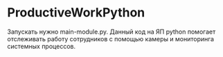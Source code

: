 # ProductiveWorkPython
Запускать нужно main-module.py. Данный код на ЯП python помогает отслеживать работу сотрудников с помощью камеры и мониторинга системных процессов.
